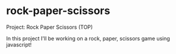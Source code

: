 # rock-paper-scissors
Project: Rock Paper Scissors (TOP)

In this project I'll be working on a rock, paper, scissors game using javascript!
